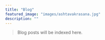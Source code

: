 ```yaml
---
title: "Blog"
featured_image: "images/ashtavakrasana.jpg"
description: ""
---
```


<blockquote>
Blog posts will be indexed here.
</blockquote>